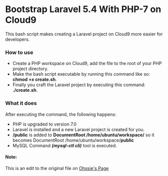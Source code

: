# Bootstrap Laravel 5.4 With PHP-7 on Cloud9
This bash script makes creating a Laravel project on Cloud9 more easier for developers.

### How to use
- Create a PHP workspace on Cloud9, add the file to the root of your PHP project directory.
- Make the bash script executable by running this command like so: **chmod +x create.sh**.
- Finally you craft the Laravel project by executing this command: **./create.sh**.

### What it does
After executing the command, the following happens:

- PHP is upgraded to version 7.0
- Laravel is installed and a new Laravel project is created for you.
- **/public** is added to **DocumentRoot /home/ubuntu/workspace/** so it becomes DocumentRoot /home/ubuntu/workspace/**public**
- MySQL Command *__(mysql-ctl cli)__* tool is executed.

#### Note:
This is an edit to the original file on [Ohssie's Page](https://github.com/Ohssie/Crafting-a-Laravel-project-on-C9)
